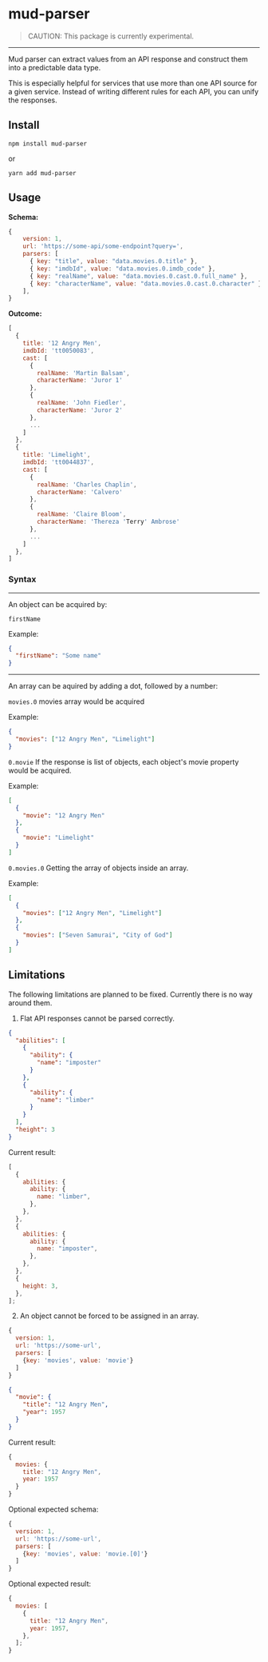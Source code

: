 # mud-parser

> CAUTION: This package is currently experimental.

---

Mud parser can extract values from an API response and construct them into a predictable data type.

This is especially helpful for services that use more than one API source for a given service. Instead of writing different rules for each API, you can unify the responses.

## Install

`npm install mud-parser`

or

`yarn add mud-parser`

## Usage

**Schema:**

```js
{
    version: 1,
    url: 'https://some-api/some-endpoint?query=',
    parsers: [
      { key: "title", value: "data.movies.0.title" },
      { key: "imdbId", value: "data.movies.0.imdb_code" },
      { key: "realName", value: "data.movies.0.cast.0.full_name" },
      { key: "characterName", value: "data.movies.0.cast.0.character" },
    ],
}
```

**Outcome:**

```js
[
  {
    title: '12 Angry Men',
    imdbId: 'tt0050083',
    cast: [
      {
        realName: 'Martin Balsam',
        characterName: 'Juror 1'
      },
      {
        realName: 'John Fiedler',
        characterName: 'Juror 2'
      },
      ...
    ]
  },
  {
    title: 'Limelight',
    imdbId: 'tt0044837',
    cast: [
      {
        realName: 'Charles Chaplin',
        characterName: 'Calvero'
      },
      {
        realName: 'Claire Bloom',
        characterName: 'Thereza 'Terry' Ambrose'
      },
      ...
    ]
  },
]
```

### Syntax

---

An object can be acquired by:

`firstName`

Example:

```json
{
  "firstName": "Some name"
}
```

---

An array can be aquired by adding a dot, followed by a number:

`movies.0`
movies array would be acquired

Example:

```json
{
  "movies": ["12 Angry Men", "Limelight"]
}
```

`0.movie`
If the response is list of objects, each object's movie property would be acquired.

Example:

```json
[
  {
    "movie": "12 Angry Men"
  },
  {
    "movie": "Limelight"
  }
]
```

`0.movies.0`
Getting the array of objects inside an array.

Example:

```json
[
  {
    "movies": ["12 Angry Men", "Limelight"]
  },
  {
    "movies": ["Seven Samurai", "City of God"]
  }
]
```

## Limitations

The following limitations are planned to be fixed. Currently there is no way around them.

1. Flat API responses cannot be parsed correctly.

```json
{
  "abilities": [
    {
      "ability": {
        "name": "imposter"
      }
    },
    {
      "ability": {
        "name": "limber"
      }
    }
  ],
  "height": 3
}
```

Current result:

```js
[
  {
    abilities: {
      ability: {
        name: "limber",
      },
    },
  },
  {
    abilities: {
      ability: {
        name: "imposter",
      },
    },
  },
  {
    height: 3,
  },
];
```

2. An object cannot be forced to be assigned in an array.

```js
{
  version: 1,
  url: 'https://some-url',
  parsers: [
    {key: 'movies', value: 'movie'}
  ]
}
```

```json
{
  "movie": {
    "title": "12 Angry Men",
    "year": 1957
  }
}
```

Current result:

```js
{
  movies: {
    title: "12 Angry Men",
    year: 1957
  }
}
```

Optional expected schema:

```js
{
  version: 1,
  url: 'https://some-url',
  parsers: [
    {key: 'movies', value: 'movie.[0]'}
  ]
}
```

Optional expected result:

```js
{
  movies: [
    {
      title: "12 Angry Men",
      year: 1957,
    },
  ];
}
```
